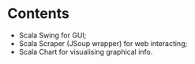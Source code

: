# Contents

- Scala Swing for GUI;
- Scala Scraper (JSoup wrapper) for web interacting;
- Scala Chart for visualising graphical info.
